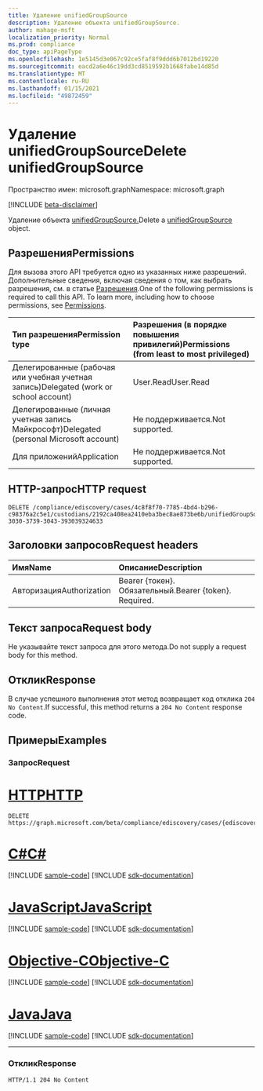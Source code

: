 ```yaml
---
title: Удаление unifiedGroupSource
description: Удаление объекта unifiedGroupSource.
author: mahage-msft
localization_priority: Normal
ms.prod: compliance
doc_type: apiPageType
ms.openlocfilehash: 1e5145d3e067c92ce5faf8f9ddd6b7012bd19220
ms.sourcegitcommit: eacd2a6e46c19dd3cd8519592b1668fabe14d85d
ms.translationtype: MT
ms.contentlocale: ru-RU
ms.lasthandoff: 01/15/2021
ms.locfileid: "49872459"
---
```

# <a name="delete-unifiedgroupsource"></a><span data-ttu-id="cb414-103">Удаление unifiedGroupSource</span><span class="sxs-lookup"><span data-stu-id="cb414-103">Delete unifiedGroupSource</span></span>

<span data-ttu-id="cb414-104">Пространство имен: microsoft.graph</span><span class="sxs-lookup"><span data-stu-id="cb414-104">Namespace: microsoft.graph</span></span>

[!INCLUDE [beta-disclaimer](../../includes/beta-disclaimer.md)]

<span data-ttu-id="cb414-105">Удаление объекта [unifiedGroupSource.](../resources/unifiedgroupsource.md)</span><span class="sxs-lookup"><span data-stu-id="cb414-105">Delete a [unifiedGroupSource](../resources/unifiedgroupsource.md) object.</span></span>

## <a name="permissions"></a><span data-ttu-id="cb414-106">Разрешения</span><span class="sxs-lookup"><span data-stu-id="cb414-106">Permissions</span></span>

<span data-ttu-id="cb414-p101">Для вызова этого API требуется одно из указанных ниже разрешений. Дополнительные сведения, включая сведения о том, как выбрать разрешения, см. в статье [Разрешения](/graph/permissions-reference).</span><span class="sxs-lookup"><span data-stu-id="cb414-p101">One of the following permissions is required to call this API. To learn more, including how to choose permissions, see [Permissions](/graph/permissions-reference).</span></span>

|<span data-ttu-id="cb414-109">Тип разрешения</span><span class="sxs-lookup"><span data-stu-id="cb414-109">Permission type</span></span>|<span data-ttu-id="cb414-110">Разрешения (в порядке повышения привилегий)</span><span class="sxs-lookup"><span data-stu-id="cb414-110">Permissions (from least to most privileged)</span></span>|
|:---|:---|
|<span data-ttu-id="cb414-111">Делегированные (рабочая или учебная учетная запись)</span><span class="sxs-lookup"><span data-stu-id="cb414-111">Delegated (work or school account)</span></span>|<span data-ttu-id="cb414-112">User.Read</span><span class="sxs-lookup"><span data-stu-id="cb414-112">User.Read</span></span>|
|<span data-ttu-id="cb414-113">Делегированные (личная учетная запись Майкрософт)</span><span class="sxs-lookup"><span data-stu-id="cb414-113">Delegated (personal Microsoft account)</span></span>|<span data-ttu-id="cb414-114">Не поддерживается.</span><span class="sxs-lookup"><span data-stu-id="cb414-114">Not supported.</span></span>|
|<span data-ttu-id="cb414-115">Для приложений</span><span class="sxs-lookup"><span data-stu-id="cb414-115">Application</span></span>|<span data-ttu-id="cb414-116">Не поддерживается.</span><span class="sxs-lookup"><span data-stu-id="cb414-116">Not supported.</span></span>|

## <a name="http-request"></a><span data-ttu-id="cb414-117">HTTP-запрос</span><span class="sxs-lookup"><span data-stu-id="cb414-117">HTTP request</span></span>

<!-- {
  "blockType": "ignored"
}
-->

``` http
DELETE /compliance/ediscovery/cases/4c8f8f70-7785-4bd4-b296-c98376a2c5e1/custodians/2192ca408ea2410eba3bec8ae873be6b/unifiedGroupSources/33434233-3030-3739-3043-393039324633
```

## <a name="request-headers"></a><span data-ttu-id="cb414-118">Заголовки запросов</span><span class="sxs-lookup"><span data-stu-id="cb414-118">Request headers</span></span>

|<span data-ttu-id="cb414-119">Имя</span><span class="sxs-lookup"><span data-stu-id="cb414-119">Name</span></span>|<span data-ttu-id="cb414-120">Описание</span><span class="sxs-lookup"><span data-stu-id="cb414-120">Description</span></span>|
|:---|:---|
|<span data-ttu-id="cb414-121">Авторизация</span><span class="sxs-lookup"><span data-stu-id="cb414-121">Authorization</span></span>|<span data-ttu-id="cb414-p102">Bearer {токен}. Обязательный.</span><span class="sxs-lookup"><span data-stu-id="cb414-p102">Bearer {token}. Required.</span></span>|

## <a name="request-body"></a><span data-ttu-id="cb414-124">Текст запроса</span><span class="sxs-lookup"><span data-stu-id="cb414-124">Request body</span></span>

<span data-ttu-id="cb414-125">Не указывайте текст запроса для этого метода.</span><span class="sxs-lookup"><span data-stu-id="cb414-125">Do not supply a request body for this method.</span></span>

## <a name="response"></a><span data-ttu-id="cb414-126">Отклик</span><span class="sxs-lookup"><span data-stu-id="cb414-126">Response</span></span>

<span data-ttu-id="cb414-127">В случае успешного выполнения этот метод возвращает код отклика `204 No Content`.</span><span class="sxs-lookup"><span data-stu-id="cb414-127">If successful, this method returns a `204 No Content` response code.</span></span>

## <a name="examples"></a><span data-ttu-id="cb414-128">Примеры</span><span class="sxs-lookup"><span data-stu-id="cb414-128">Examples</span></span>

### <a name="request"></a><span data-ttu-id="cb414-129">Запрос</span><span class="sxs-lookup"><span data-stu-id="cb414-129">Request</span></span>


# <a name="http"></a>[<span data-ttu-id="cb414-130">HTTP</span><span class="sxs-lookup"><span data-stu-id="cb414-130">HTTP</span></span>](#tab/http)
<!-- {
  "blockType": "request",
  "name": "delete_unifiedgroupsource"
}
-->

``` http
DELETE https://graph.microsoft.com/beta/compliance/ediscovery/cases/{ediscoveryCaseId}/custodians/{custodianId}/unifiedGroupSources/{unifiedGroupSourceId}
```
# <a name="c"></a>[<span data-ttu-id="cb414-131">C#</span><span class="sxs-lookup"><span data-stu-id="cb414-131">C#</span></span>](#tab/csharp)
[!INCLUDE [sample-code](../includes/snippets/csharp/delete-unifiedgroupsource-csharp-snippets.md)]
[!INCLUDE [sdk-documentation](../includes/snippets/snippets-sdk-documentation-link.md)]

# <a name="javascript"></a>[<span data-ttu-id="cb414-132">JavaScript</span><span class="sxs-lookup"><span data-stu-id="cb414-132">JavaScript</span></span>](#tab/javascript)
[!INCLUDE [sample-code](../includes/snippets/javascript/delete-unifiedgroupsource-javascript-snippets.md)]
[!INCLUDE [sdk-documentation](../includes/snippets/snippets-sdk-documentation-link.md)]

# <a name="objective-c"></a>[<span data-ttu-id="cb414-133">Objective-C</span><span class="sxs-lookup"><span data-stu-id="cb414-133">Objective-C</span></span>](#tab/objc)
[!INCLUDE [sample-code](../includes/snippets/objc/delete-unifiedgroupsource-objc-snippets.md)]
[!INCLUDE [sdk-documentation](../includes/snippets/snippets-sdk-documentation-link.md)]

# <a name="java"></a>[<span data-ttu-id="cb414-134">Java</span><span class="sxs-lookup"><span data-stu-id="cb414-134">Java</span></span>](#tab/java)
[!INCLUDE [sample-code](../includes/snippets/java/delete-unifiedgroupsource-java-snippets.md)]
[!INCLUDE [sdk-documentation](../includes/snippets/snippets-sdk-documentation-link.md)]

---


### <a name="response"></a><span data-ttu-id="cb414-135">Отклик</span><span class="sxs-lookup"><span data-stu-id="cb414-135">Response</span></span>

<!-- {
  "blockType": "response",
  "truncated": true
}
-->

``` http
HTTP/1.1 204 No Content
```
